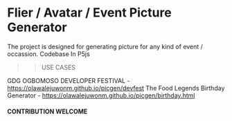 # Flier / Avatar / Event Picture Generator

The project is designed for generating picture for any kind of event / occassion.
Codebase In P5js

> > USE CASES

GDG OGBOMOSO DEVELOPER FESTIVAL - https://olawalejuwonm.github.io/picgen/devfest
The Food Legends Birthday Generator - https://olawalejuwonm.github.io/picgen/birthday.html


#### CONTRIBUTION WELCOME
